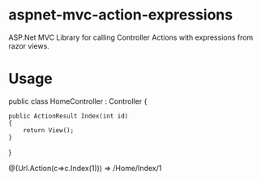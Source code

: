 aspnet-mvc-action-expressions
=============================

ASP.Net MVC Library for calling Controller Actions with expressions from razor views.


Usage
======

public class HomeController : Controller {
    
    public ActionResult Index(int id) 
    {
        return View();
    }

}

@(Url.Action<HomeController>(c=>c.Index(1))) => /Home/Index/1
